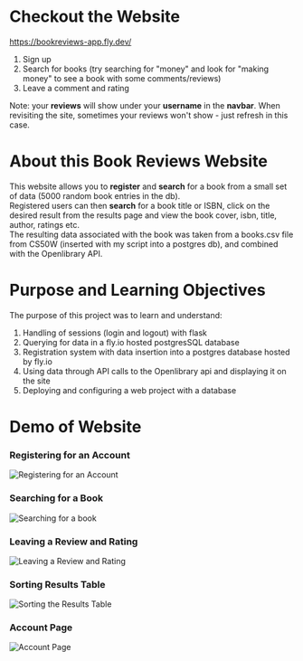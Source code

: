 # Checkout the Website
https://bookreviews-app.fly.dev/

1) Sign up
2) Search for books (try searching for "money" and look for "making money" to see a book with some comments/reviews)
3) Leave a comment and rating

Note: your **reviews** will show under your **username** in the **navbar**. When revisiting the site, sometimes your reviews won't show - just refresh in this case.
# About this Book Reviews Website
This website allows you to **register** and **search** for a book from a small set of data (5000 random book entries in the db). <br>
Registered users can then **search** for a book title or ISBN, click on the desired result from the results page and view the book cover, isbn, title, author, ratings etc. <br>
The resulting data associated with the book was taken from a books.csv file from CS50W (inserted with my script into a postgres db), and combined with the Openlibrary API.

# Purpose and Learning Objectives

The purpose of this project was to learn and understand:
1) Handling of sessions (login and logout) with flask
2) Querying for data in a fly.io hosted postgresSQL database
3) Registration system with data insertion into a postgres database hosted by fly.io
4) Using data through API calls to the Openlibrary api and displaying it on the site
5) Deploying and configuring a web project with a database

# Demo of Website
### Registering for an Account
![Registering for an Account](https://imgur.com/H1xd9Gh.gif "register page") <br>
### Searching for a Book
![Searching for a book](https://imgur.com/rQjfVIw.gif "searching functionality") <br>
### Leaving a Review and Rating
![Leaving a Review and Rating](https://imgur.com/d6cnV6M.gif "reviewing and rating a book") <br>
### Sorting Results Table
![Sorting the Results Table](https://imgur.com/IFbeeZc.gif "sorting functionality after book search") <br>
### Account Page
![Account Page](https://imgur.com/xxyZ7R4.gif "account page showing reviews")


